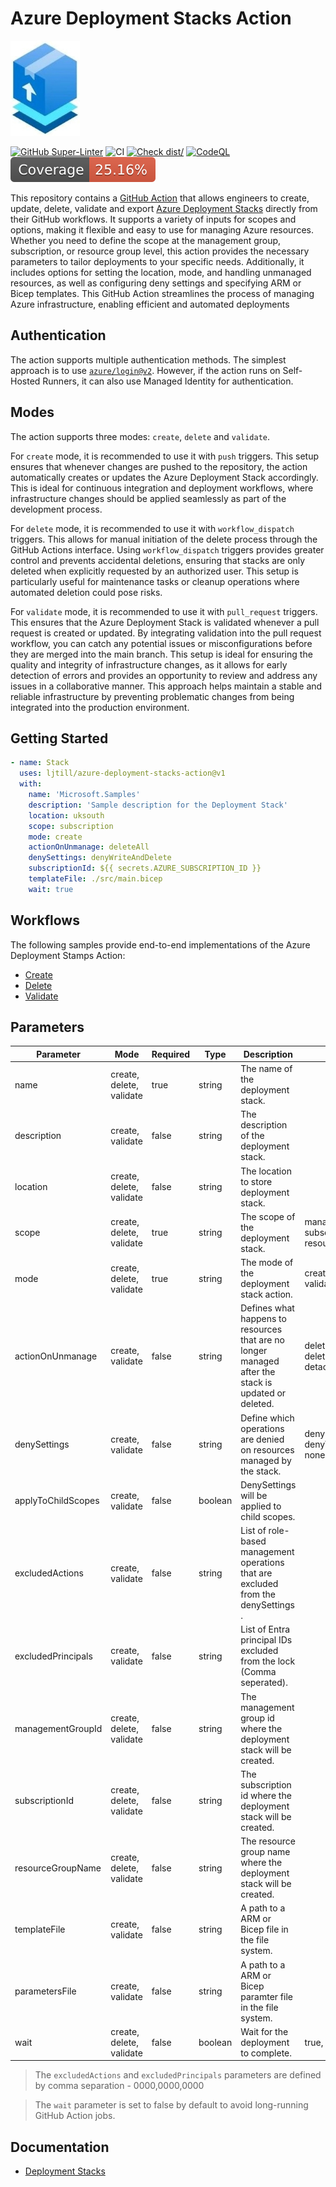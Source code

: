 # Azure Deployment Stacks Action

![Icon](./docs/static/stacks-medium.jpg)

[![GitHub Super-Linter](https://github.com/ljtill/azure-deployment-stacks-action/actions/workflows/linter.yml/badge.svg)](https://github.com/super-linter/super-linter)
![CI](https://github.com/ljtill/azure-deployment-stacks-action/actions/workflows/ci.yml/badge.svg)
[![Check dist/](https://github.com/ljtill/azure-deployment-stacks-action/actions/workflows/check-dist.yml/badge.svg)](https://github.com/ljtill/azure-deployment-stacks-action/actions/workflows/check-dist.yml)
[![CodeQL](https://github.com/ljtill/azure-deployment-stacks-action/actions/workflows/codeql-analysis.yml/badge.svg)](https://github.com/ljtill/azure-deployment-stacks-action/actions/workflows/codeql-analysis.yml)
[![Coverage](./badges/coverage.svg)](./badges/coverage.svg)

This repository contains a [GitHub Action](https://docs.github.com/actions) that
allows engineers to create, update, delete, validate and export
[Azure Deployment Stacks](https://learn.microsoft.com/azure/azure-resource-manager/bicep/deployment-stacks)
directly from their GitHub workflows. It supports a variety of inputs for scopes
and options, making it flexible and easy to use for managing Azure resources.
Whether you need to define the scope at the management group, subscription, or
resource group level, this action provides the necessary parameters to tailor
deployments to your specific needs. Additionally, it includes options for
setting the location, mode, and handling unmanaged resources, as well as
configuring deny settings and specifying ARM or Bicep templates. This GitHub
Action streamlines the process of managing Azure infrastructure, enabling
efficient and automated deployments

## Authentication

The action supports multiple authentication methods. The simplest approach is to
use [`azure/login@v2`](https://github.com/azure/login). However, if the action
runs on Self-Hosted Runners, it can also use Managed Identity for
authentication.

## Modes

The action supports three modes: `create`, `delete` and `validate`.

For `create` mode, it is recommended to use it with `push` triggers. This setup
ensures that whenever changes are pushed to the repository, the action
automatically creates or updates the Azure Deployment Stack accordingly. This is
ideal for continuous integration and deployment workflows, where infrastructure
changes should be applied seamlessly as part of the development process.

For `delete` mode, it is recommended to use it with `workflow_dispatch`
triggers. This allows for manual initiation of the delete process through the
GitHub Actions interface. Using `workflow_dispatch` triggers provides greater
control and prevents accidental deletions, ensuring that stacks are only deleted
when explicitly requested by an authorized user. This setup is particularly
useful for maintenance tasks or cleanup operations where automated deletion
could pose risks.

For `validate` mode, it is recommended to use it with `pull_request` triggers.
This ensures that the Azure Deployment Stack is validated whenever a pull
request is created or updated. By integrating validation into the pull request
workflow, you can catch any potential issues or misconfigurations before they
are merged into the main branch. This setup is ideal for ensuring the quality
and integrity of infrastructure changes, as it allows for early detection of
errors and provides an opportunity to review and address any issues in a
collaborative manner. This approach helps maintain a stable and reliable
infrastructure by preventing problematic changes from being integrated into the
production environment.

## Getting Started

```yaml
- name: Stack
  uses: ljtill/azure-deployment-stacks-action@v1
  with:
    name: 'Microsoft.Samples'
    description: 'Sample description for the Deployment Stack'
    location: uksouth
    scope: subscription
    mode: create
    actionOnUnmanage: deleteAll
    denySettings: denyWriteAndDelete
    subscriptionId: ${{ secrets.AZURE_SUBSCRIPTION_ID }}
    templateFile: ./src/main.bicep
    wait: true
```

## Workflows

The following samples provide end-to-end implementations of the Azure Deployment
Stamps Action:

- [Create](./docs/README.md#create)
- [Delete](./docs/README.md#delete)
- [Validate](./docs/README.md#validate)

## Parameters

| Parameter          | Mode                     | Required | Type    | Description                                                                                         | Values                                       |
| ------------------ | ------------------------ | -------- | ------- | --------------------------------------------------------------------------------------------------- | -------------------------------------------- |
| name               | create, delete, validate | true     | string  | The name of the deployment stack.                                                                   |                                              |
| description        | create, validate         | false    | string  | The description of the deployment stack.                                                            |                                              |
| location           | create, delete, validate | false    | string  | The location to store deployment stack.                                                             |                                              |
| scope              | create, delete, validate | true     | string  | The scope of the deployment stack.                                                                  | managementGroup, subscription, resourceGroup |
| mode               | create, delete, validate | true     | string  | The mode of the deployment stack action.                                                            | create, delete, validate                     |
| actionOnUnmanage   | create, validate         | false    | string  | Defines what happens to resources that are no longer managed after the stack is updated or deleted. | deleteAll, deleteResources, detachAll        |
| denySettings       | create, validate         | false    | string  | Define which operations are denied on resources managed by the stack.                               | denyDelete, denyWriteAndDelete, none         |
| applyToChildScopes | create, validate         | false    | boolean | DenySettings will be applied to child scopes.                                                       |                                              |
| excludedActions    | create, validate         | false    | string  | List of role-based management operations that are excluded from the denySettings .                  |                                              |
| excludedPrincipals | create, validate         | false    | string  | List of Entra principal IDs excluded from the lock (Comma seperated).                               |                                              |
| managementGroupId  | create, delete, validate | false    | string  | The management group id where the deployment stack will be created.                                 |                                              |
| subscriptionId     | create, delete, validate | false    | string  | The subscription id where the deployment stack will be created.                                     |                                              |
| resourceGroupName  | create, delete, validate | false    | string  | The resource group name where the deployment stack will be created.                                 |                                              |
| templateFile       | create, validate         | false    | string  | A path to a ARM or Bicep file in the file system.                                                   |                                              |
| parametersFile     | create, validate         | false    | string  | A path to a ARM or Bicep paramter file in the file system.                                          |                                              |
| wait               | create, delete, validate | false    | boolean | Wait for the deployment to complete.                                                                | true, false                                  |

> The `excludedActions` and `excludedPrincipals` parameters are defined by comma
> separation - 0000,0000,0000

> The `wait` parameter is set to false by default to avoid long-running GitHub
> Action jobs.

## Documentation

- [Deployment Stacks](https://learn.microsoft.com/azure/azure-resource-manager/bicep/deployment-stacks)
